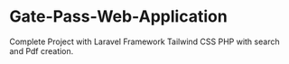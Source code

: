# Gate-Pass-Web-Application
Complete Project with Laravel Framework Tailwind CSS PHP with search and Pdf creation.

